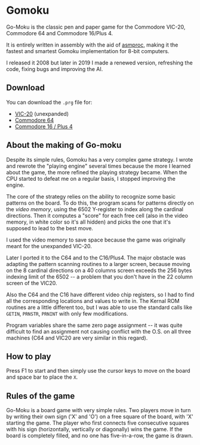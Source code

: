 # Gomoku

Go-Moku is the classic pen and paper game for the Commodore VIC-20, Commodore 64 and Commodore 16/Plus 4.

It is entirely written in assembly with the aid of [asmproc](https://github.com/nippur72/asmproc),
making it the fastest and smartest Gomoku implementation for 8-bit computers.

I released it 2008 but later in 2019 I made a renewed version, refreshing the code, fixing bugs 
and improving the AI.

## Download

You can download the `.prg` file for:

- [VIC-20](gomoku_vic20.prg) (unexpanded)
- [Commodore 64](gomoku_c64.prg)
- [Commodore 16 / Plus 4](gomoku_c16.prg)

## About the making of Go-moku

Despite its simple rules, Gomoku has a very complex game strategy. I wrote and rewrote the "playing engine" several times because the more I learned about the game, the more refined the playing strategy became. When the CPU started to defeat me on a regular basis, I stopped improving the engine.

The core of the strategy relies on the ability to recognize some basic patterns on the board. To do this, the program scans for patterns directly on the *video memory*, using the 6502 Y-register to index along the cardinal directions. Then it computes a "score" for each free cell (also in the video memory, in white color so it's all hidden) and picks the one that it's supposed to lead to the best move.

I used the video memory to save space because the game was originally meant for the unexpanded VIC-20. 

Later I ported it to the C64 and to the C16/Plus4. The major obstacle was adapting the pattern scanning routines to a larger screen, because moving on the 8 cardinal directions on a 40 columns screen exceeds the 256 bytes indexing limit of the 6502 -- a problem that you don't have in the 22 column screen of the VIC20.

Also the C64 and the C16 have different video chip registers, so I had to find all the corresponding locations and values to write in. The Kernal ROM routines are a little different too, but I was able to use the standard calls like `GETIN`, `PRNSTR`, `PRNINT` with only few modifications.

Program variables share the same zero page assignment -- it was quite difficult to find an assignment not causing conflict with the O.S. on all three machines (C64 and VIC20 are very similar in this regard).

## How to play

Press F1 to start and then simply use the cursor keys to move on the board and space bar to place the `X`.

## Rules of the game

Go-Moku is a board game with very simple rules. Two players move in turn by writing their own sign ('X' and 'O') on a free square of the board, with 'X' starting the game. The player who first connects five consecutive squares with his sign (horizontally, vertically or diagonally) wins the game. If the board is completely filled, and no one has five-in-a-row, the game is drawn.
